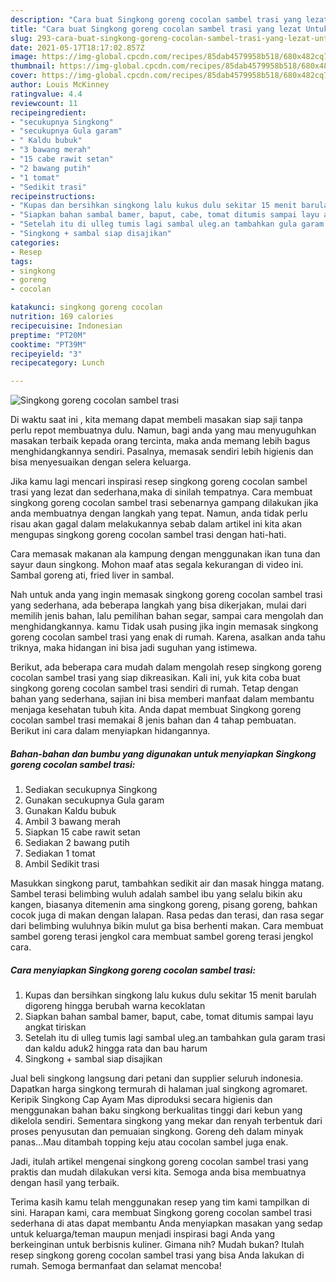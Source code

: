 ```yaml
---
description: "Cara buat Singkong goreng cocolan sambel trasi yang lezat Untuk Jualan"
title: "Cara buat Singkong goreng cocolan sambel trasi yang lezat Untuk Jualan"
slug: 293-cara-buat-singkong-goreng-cocolan-sambel-trasi-yang-lezat-untuk-jualan
date: 2021-05-17T18:17:02.857Z
image: https://img-global.cpcdn.com/recipes/85dab4579958b518/680x482cq70/singkong-goreng-cocolan-sambel-trasi-foto-resep-utama.jpg
thumbnail: https://img-global.cpcdn.com/recipes/85dab4579958b518/680x482cq70/singkong-goreng-cocolan-sambel-trasi-foto-resep-utama.jpg
cover: https://img-global.cpcdn.com/recipes/85dab4579958b518/680x482cq70/singkong-goreng-cocolan-sambel-trasi-foto-resep-utama.jpg
author: Louis McKinney
ratingvalue: 4.4
reviewcount: 11
recipeingredient:
- "secukupnya Singkong"
- "secukupnya Gula garam"
- " Kaldu bubuk"
- "3 bawang merah"
- "15 cabe rawit setan"
- "2 bawang putih"
- "1 tomat"
- "Sedikit trasi"
recipeinstructions:
- "Kupas dan bersihkan singkong lalu kukus dulu sekitar 15 menit barulah digoreng hingga berubah warna kecoklatan"
- "Siapkan bahan sambal bamer, baput, cabe, tomat ditumis sampai layu angkat tiriskan"
- "Setelah itu di ulleg tumis lagi sambal uleg.an tambahkan gula garam trasi dan kaldu aduk2 hingga rata dan bau harum"
- "Singkong + sambal siap disajikan"
categories:
- Resep
tags:
- singkong
- goreng
- cocolan

katakunci: singkong goreng cocolan 
nutrition: 169 calories
recipecuisine: Indonesian
preptime: "PT20M"
cooktime: "PT39M"
recipeyield: "3"
recipecategory: Lunch

---
```



![Singkong goreng cocolan sambel trasi](https://img-global.cpcdn.com/recipes/85dab4579958b518/680x482cq70/singkong-goreng-cocolan-sambel-trasi-foto-resep-utama.jpg)

Di waktu  saat ini , kita memang dapat membeli masakan siap saji tanpa perlu repot membuatnya dulu. Namun, bagi anda yang mau menyuguhkan masakan terbaik kepada orang tercinta, maka anda memang lebih bagus menghidangkannya sendiri. Pasalnya, memasak sendiri lebih higienis dan bisa menyesuaikan dengan selera keluarga.

Jika kamu lagi mencari inspirasi resep singkong goreng cocolan sambel trasi yang lezat dan sederhana,maka di sinilah tempatnya. Cara membuat singkong goreng cocolan sambel trasi  sebenarnya gampang dilakukan jika anda membuatnya dengan langkah yang tepat. Namun, anda tidak perlu risau akan gagal dalam melakukannya 
sebab dalam artikel ini kita akan mengupas singkong goreng cocolan sambel trasi dengan hati-hati.  

Cara memasak makanan ala kampung dengan menggunakan ikan tuna dan sayur daun singkong. Mohon maaf atas segala kekurangan di video ini. Sambal goreng ati, fried liver in sambal.

Nah untuk anda yang ingin memasak singkong goreng cocolan sambel trasi yang sederhana, ada beberapa langkah yang bisa dikerjakan, mulai dari memilih jenis bahan, lalu pemilihan bahan segar, sampai cara mengolah dan menghidangkannya. kamu Tidak usah pusing jika ingin memasak singkong goreng cocolan sambel trasi yang enak di rumah. Karena, asalkan anda  tahu triknya, maka hidangan ini bisa jadi suguhan yang istimewa.

Berikut, ada beberapa cara mudah dalam mengolah resep singkong goreng cocolan sambel trasi yang siap dikreasikan. Kali ini, yuk kita coba buat singkong goreng cocolan sambel trasi sendiri di rumah. Tetap dengan bahan yang sederhana, sajian ini bisa memberi manfaat dalam membantu menjaga kesehatan tubuh kita. Anda dapat membuat Singkong goreng cocolan sambel trasi memakai 8 jenis bahan dan 4 tahap pembuatan. Berikut ini cara dalam menyiapkan hidangannya.

<!--inarticleads1-->

##### Bahan-bahan dan bumbu yang digunakan untuk menyiapkan Singkong goreng cocolan sambel trasi:

1. Sediakan secukupnya Singkong
1. Gunakan secukupnya Gula garam
1. Gunakan  Kaldu bubuk
1. Ambil 3 bawang merah
1. Siapkan 15 cabe rawit setan
1. Sediakan 2 bawang putih
1. Sediakan 1 tomat
1. Ambil Sedikit trasi


Masukkan singkong parut, tambahkan sedikit air dan masak hingga matang. Sambel terasi belimbing wuluh adalah sambel ibu yang selalu bikin aku kangen, biasanya ditemenin ama singkong goreng, pisang goreng, bahkan cocok juga di makan dengan lalapan. Rasa pedas dan terasi, dan rasa segar dari belimbing wuluhnya bikin mulut ga bisa berhenti makan. Cara membuat sambel goreng terasi jengkol cara membuat sambel goreng terasi jengkol cara. 

<!--inarticleads2-->

##### Cara menyiapkan Singkong goreng cocolan sambel trasi:

1. Kupas dan bersihkan singkong lalu kukus dulu sekitar 15 menit barulah digoreng hingga berubah warna kecoklatan
1. Siapkan bahan sambal bamer, baput, cabe, tomat ditumis sampai layu angkat tiriskan
1. Setelah itu di ulleg tumis lagi sambal uleg.an tambahkan gula garam trasi dan kaldu aduk2 hingga rata dan bau harum
1. Singkong + sambal siap disajikan


Jual beli singkong langsung dari petani dan supplier seluruh indonesia. Dapatkan harga singkong termurah di halaman jual singkong agromaret. Keripik Singkong Cap Ayam Mas diproduksi secara higienis dan menggunakan bahan baku singkong berkualitas tinggi dari kebun yang dikelola sendiri. Sementara singkong yang mekar dan renyah terbentuk dari proses penyusutan dan pemuaian singkong. Goreng deh dalam minyak panas…Mau ditambah topping keju atau cocolan sambel juga enak. 

Jadi, itulah artikel mengenai  singkong goreng cocolan sambel trasi  yang praktis dan mudah dilakukan versi kita. Semoga anda bisa membuatnya dengan hasil yang terbaik. 

Terima kasih kamu telah menggunakan resep yang tim kami tampilkan di sini. Harapan kami, cara membuat  Singkong goreng cocolan sambel trasi sederhana di atas dapat membantu Anda menyiapkan masakan yang sedap untuk keluarga/teman maupun menjadi inspirasi bagi Anda yang berkeinginan untuk berbisnis kuliner. Gimana nih? Mudah bukan? Itulah resep singkong goreng cocolan sambel trasi yang bisa Anda lakukan di rumah. Semoga bermanfaat dan selamat mencoba!

